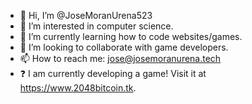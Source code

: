 - 👋 Hi, I’m @JoseMoranUrena523
- 👀 I’m interested in computer science.
- 🌱 I’m currently learning how to code websites/games.
- 💞️ I’m looking to collaborate with game developers.
- 📫 How to reach me: jose@josemoranurena.tech
- ❓ I am currently developing a game! Visit it at https://www.2048bitcoin.tk.
<!---
JoseMoranUrena523/JoseMoranUrena523 is a ✨ special ✨ repository because its `README.md` (this file) appears on your GitHub profile.
You can click the Preview link to take a look at your changes.
--->
